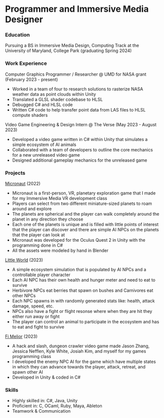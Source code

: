 # Programmer and Immersive Media Designer

### Education
Pursuing a BS in Immersive Media Design, Computing Track at the University of Maryland, College Park (graduating Spring 2024)

### Work Experience
Computer Graphics Programmer / Researcher @ UMD for NASA grant (February 2023 - present)
- Worked in a team of four to research solutions to rasterize NASA weather data as point clouds within Unity
- Translated a GLSL shader codebase to HLSL
- Debugged C# and HLSL code
- Written C# code to help transfer point data from LAS files to HLSL compute shaders


Video Game Engineering & Design Intern @ The Verse (May 2023 - August 2023)
- Developed a video game written in C# within Unity that simulates a simple ecosystem of AI animals 
- Collaborated with a team of developers to outline the core mechanics for a new unreleased video game
- Designed additional gameplay mechanics for the unreleased game

### Projects
<a href="https://github.com/mickeysanto/Micronaut/tree/main">Micronaut</a> (2022)
- Micronaut is a first-person, VR, planetary exploration game that I made for my Immersive Media VR development class
- Players can select from two different miniature-sized planets to roam around and explore
- The planets are spherical and the player can walk completely around the planet in any direction they choose
- Each one of the planets is unique and is filled with little points of interest that the player can discover and there are 
  simple AI NPCs on the planets that the player can look at
- Micronaut was developed for the Oculus Quest 2 in Unity with the programming done in C# 
- All the assets were modeled by hand in Blender

<a href="https://github.com/mickeysanto/Little-World">Little World</a> (2023)
- A simple ecosystem simulation that is populated by AI NPCs and a controllable player character
- Each AI NPC has their own health and hunger meter and need to eat to survive
- Herbivore NPCs eat berries that spawn on bushes and Carnivores eat other NPCs
- Each NPC spawns in with randomly generated stats like: health, attack damage, speed, etc.
- NPCs also have a fight or flight resonse where when they are hit they either run away or fight
- The player can control an animal to participate in the ecosystem and has to eat and fight to survive

<a href="https://github.com/mickeysanto/Fi-Melior">Fi Melior</a> (2023)
- A hack and slash, dungeon crawler video game made Jason Zhang, Jessica Nefflen, Kyle White, Josiah Kim, and myself 
  for my games programming class
- I developed the enemy NPC AI for the game which have multiple states in which they can advance towards the player,
  attack, retreat, and spawn other AI
- Developed in Unity & coded in C# 

### Skills
- Highly skilled in: C#, Java, Unity
- Proficient in: C, OCaml, Ruby, Maya, Ableton
- Teamwork & Communication
